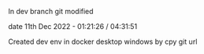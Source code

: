 In dev branch git modified

date 11th Dec 2022 - 01:21:26 / 04:31:51

Created dev env in docker desktop windows by cpy git url
